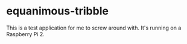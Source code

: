 # equanimous-tribble
This is a test application for me to screw around with. It's running on a Raspberry Pi 2.
